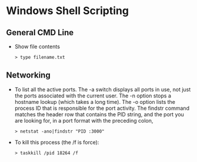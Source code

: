 # Windows Shell Scripting
## General CMD Line 
* Show file contents
	```
	> type filename.txt
	```
## Networking
* To list all the active ports. The -a switch displays all ports in use, not just the ports associated with the current user. The -n option stops a hostname lookup (which takes a long time). The -o option lists the process ID that is responsible for the port activity. The findstr command matches the header row that contains the PID string, and the port you are looking for, in a port format with the preceding colon,
	```
	> netstat -ano|findstr "PID :3000"
	```
* To kill this process (the /f is force):
	```
	> taskkill /pid 18264 /f
	```


 